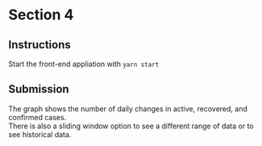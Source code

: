 # Section 4

## Instructions
Start the front-end appliation with `yarn start`

## Submission
The graph shows the number of daily changes in active, recovered, and confirmed cases.  
There is also a sliding window option to see a different range of data or to see historical data.  